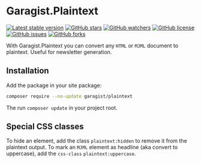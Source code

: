 # Garagist.Plaintext

[![Latest stable version]][packagist] [![GitHub stars]][stargazers] [![GitHub watchers]][subscription] [![GitHub license]][license] [![GitHub issues]][issues] [![GitHub forks]][network]

With Garagist.Plaintext you can convert any `HTML` or `MJML` document to plaintext. Useful for newsletter generation.

## Installation

Add the package in your site package:

```bash
composer require --no-update garagist/plaintext
```

The run `composer update` in your project root.

## Special CSS classes

To hide an element, add the class `plaintext:hidden` to remove it from the plaintext output. To mark an `MJML` element as headline (aka convert to uppercase), add the `css-class` `plaintext:uppercase`.

[packagist]: https://packagist.org/packages/garagist/plaintext
[latest stable version]: https://poser.pugx.org/garagist/plaintext/v/stable
[github issues]: https://img.shields.io/github/issues/Garagist/Garagist.Plaintext
[issues]: https://github.com/Garagist/Garagist.Plaintext/issues
[github forks]: https://img.shields.io/github/forks/Garagist/Garagist.Plaintext
[network]: https://github.com/Garagist/Garagist.Plaintext/network
[github stars]: https://img.shields.io/github/stars/Garagist/Garagist.Plaintext
[stargazers]: https://github.com/Garagist/Garagist.Plaintext/stargazers
[github license]: https://img.shields.io/github/license/Garagist/Garagist.Plaintext
[license]: LICENSE
[github watchers]: https://img.shields.io/github/watchers/Garagist/Garagist.Plaintext.svg
[subscription]: https://github.com/Garagist/Garagist.Plaintext/subscription
